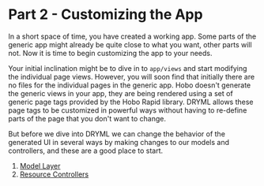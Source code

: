 # Part 2 - Customizing the App

In a short space of time, you have created a working app. Some parts of the generic app might
already be quite close to what you want, other parts will not. Now it is time to begin customizing
the app to your needs. 

Your initial inclination might be to dive in to `app/views` and start modifying the individual 
page views. However, you will soon find that initially there are no files for the individual 
pages in the generic app. Hobo doesn't generate the generic views in your app, they are being rendered using a set of generic page tags provided by the Hobo Rapid library. DRYML allows these page tags to be customized in powerful ways without having to re-define parts of the page that you don't want to change. 

But before we dive into DRYML we can change the behavior of the generated UI in several ways by making changes to our models and controllers, and these are a good place to start.

1. [Model Layer](/pod-tutorial/2-1-model-layer)
2. [Resource Controllers](/pod-tutorial/2-2-resource-controllers)
